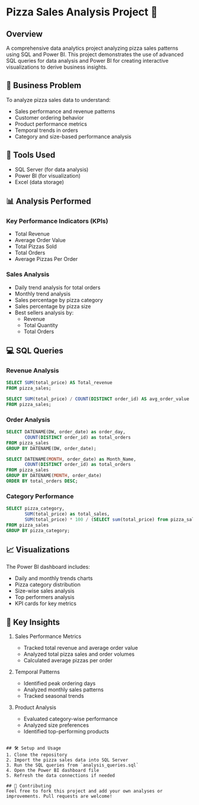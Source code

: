 # Pizza Sales Analysis Project 🍕

## Overview
A comprehensive data analytics project analyzing pizza sales patterns using SQL and Power BI. This project demonstrates the use of advanced SQL queries for data analysis and Power BI for creating interactive visualizations to derive business insights.

## 🎯 Business Problem
To analyze pizza sales data to understand:
- Sales performance and revenue patterns
- Customer ordering behavior
- Product performance metrics
- Temporal trends in orders
- Category and size-based performance analysis

## 🔧 Tools Used
- SQL Server (for data analysis)
- Power BI (for visualization)
- Excel (data storage)

## 📊 Analysis Performed

### Key Performance Indicators (KPIs)
- Total Revenue
- Average Order Value
- Total Pizzas Sold
- Total Orders
- Average Pizzas Per Order

### Sales Analysis
- Daily trend analysis for total orders
- Monthly trend analysis
- Sales percentage by pizza category
- Sales percentage by pizza size
- Best sellers analysis by:
  - Revenue
  - Total Quantity
  - Total Orders

## 💻 SQL Queries

### Revenue Analysis
```sql
SELECT SUM(total_price) AS Total_revenue 
FROM pizza_sales;

SELECT SUM(total_price) / COUNT(DISTINCT order_id) AS avg_order_value 
FROM pizza_sales;
```

### Order Analysis
```sql
SELECT DATENAME(DW, order_date) as order_day, 
       COUNT(DISTINCT order_id) as total_orders
FROM pizza_sales
GROUP BY DATENAME(DW, order_date);

SELECT DATENAME(MONTH, order_date) as Month_Name, 
       COUNT(DISTINCT order_id) as total_orders
FROM pizza_sales
GROUP BY DATENAME(MONTH, order_date) 
ORDER BY total_orders DESC;
```

### Category Performance
```sql
SELECT pizza_category, 
       SUM(total_price) as total_sales, 
       SUM(total_price) * 100 / (SELECT sum(total_price) from pizza_sales) AS PCT
FROM pizza_sales
GROUP BY pizza_category;
```

## 📈 Visualizations
The Power BI dashboard includes:
- Daily and monthly trends charts
- Pizza category distribution
- Size-wise sales analysis
- Top performers analysis
- KPI cards for key metrics

## 🚀 Key Insights
1. Sales Performance Metrics
   - Tracked total revenue and average order value
   - Analyzed total pizza sales and order volumes
   - Calculated average pizzas per order

2. Temporal Patterns
   - Identified peak ordering days
   - Analyzed monthly sales patterns
   - Tracked seasonal trends

3. Product Analysis
   - Evaluated category-wise performance
   - Analyzed size preferences
   - Identified top-performing products

```

## 🛠️ Setup and Usage
1. Clone the repository
2. Import the pizza sales data into SQL Server
3. Run the SQL queries from `analysis_queries.sql`
4. Open the Power BI dashboard file
5. Refresh the data connections if needed

## 🤝 Contributing
Feel free to fork this project and add your own analyses or improvements. Pull requests are welcome!

